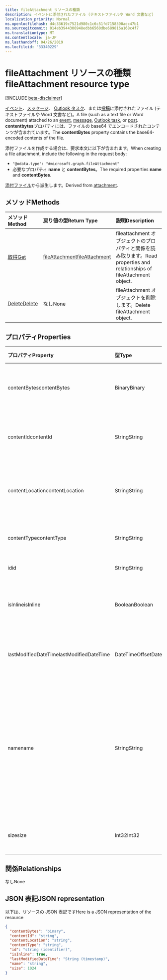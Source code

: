```yaml
---
title: fileAttachment リソースの種類
description: イベントに添付されたファイル (テキストファイルや Word 文書など)
localization_priority: Normal
ms.openlocfilehash: d4c33619c7521d980c1c6c51fd7158390aec47b1
ms.sourcegitcommit: 014eb3944306948edbb6560dbe689816a168c4f7
ms.translationtype: MT
ms.contentlocale: ja-JP
ms.lasthandoff: 04/26/2019
ms.locfileid: "33340229"
---
```

# <a name="fileattachment-resource-type"></a><span data-ttu-id="0a1ec-103">fileAttachment リソースの種類</span><span class="sxs-lookup"><span data-stu-id="0a1ec-103">fileAttachment resource type</span></span>

[!INCLUDE [beta-disclaimer](../../includes/beta-disclaimer.md)]

<span data-ttu-id="0a1ec-104">[イベント](../resources/event.md)、[メッセージ](../resources/message.md)、 [Outlook タスク](../resources/outlooktask.md)、または[投稿](../resources/post.md)に添付されたファイル (テキストファイルや Word 文書など)。</span><span class="sxs-lookup"><span data-stu-id="0a1ec-104">A file (such as a text file or Word document) attached to an [event](../resources/event.md), [message](../resources/message.md), [Outlook task](../resources/outlooktask.md), or [post](../resources/post.md).</span></span> <span data-ttu-id="0a1ec-105">**contentbytes**プロパティには、ファイルの base64 でエンコードされたコンテンツが含まれています。</span><span class="sxs-lookup"><span data-stu-id="0a1ec-105">The  **contentBytes** property contains the base64-encoded contents of the file.</span></span>  

<span data-ttu-id="0a1ec-106">添付ファイルを作成する場合は、要求本文に以下が含まれます。</span><span class="sxs-lookup"><span data-stu-id="0a1ec-106">When creating a file attachment, include the following in the request body:</span></span>

* `"@odata.type": "#microsoft.graph.fileAttachment"`
* <span data-ttu-id="0a1ec-107">必要なプロパティ **name** と **contentBytes**。</span><span class="sxs-lookup"><span data-stu-id="0a1ec-107">The required properties **name** and **contentBytes**.</span></span>

<span data-ttu-id="0a1ec-108">[添付ファイル](attachment.md)から派生します。</span><span class="sxs-lookup"><span data-stu-id="0a1ec-108">Derived from [attachment](attachment.md).</span></span>

## <a name="methods"></a><span data-ttu-id="0a1ec-109">メソッド</span><span class="sxs-lookup"><span data-stu-id="0a1ec-109">Methods</span></span>

| <span data-ttu-id="0a1ec-110">メソッド</span><span class="sxs-lookup"><span data-stu-id="0a1ec-110">Method</span></span>       | <span data-ttu-id="0a1ec-111">戻り値の型</span><span class="sxs-lookup"><span data-stu-id="0a1ec-111">Return Type</span></span>  |<span data-ttu-id="0a1ec-112">説明</span><span class="sxs-lookup"><span data-stu-id="0a1ec-112">Description</span></span>|
|:---------------|:--------|:----------|
|[<span data-ttu-id="0a1ec-113">取得</span><span class="sxs-lookup"><span data-stu-id="0a1ec-113">Get</span></span>](../api/attachment-get.md) | [<span data-ttu-id="0a1ec-114">fileAttachment</span><span class="sxs-lookup"><span data-stu-id="0a1ec-114">fileAttachment</span></span>](fileattachment.md) |<span data-ttu-id="0a1ec-115">fileattachment オブジェクトのプロパティと関係を読み取ります。</span><span class="sxs-lookup"><span data-stu-id="0a1ec-115">Read properties and relationships of fileAttachment object.</span></span>|
|[<span data-ttu-id="0a1ec-116">Delete</span><span class="sxs-lookup"><span data-stu-id="0a1ec-116">Delete</span></span>](../api/attachment-delete.md) | <span data-ttu-id="0a1ec-117">なし</span><span class="sxs-lookup"><span data-stu-id="0a1ec-117">None</span></span> |<span data-ttu-id="0a1ec-118">fileAttachment オブジェクトを削除します。</span><span class="sxs-lookup"><span data-stu-id="0a1ec-118">Delete fileAttachment object.</span></span> |

## <a name="properties"></a><span data-ttu-id="0a1ec-119">プロパティ</span><span class="sxs-lookup"><span data-stu-id="0a1ec-119">Properties</span></span>
| <span data-ttu-id="0a1ec-120">プロパティ</span><span class="sxs-lookup"><span data-stu-id="0a1ec-120">Property</span></span>     | <span data-ttu-id="0a1ec-121">型</span><span class="sxs-lookup"><span data-stu-id="0a1ec-121">Type</span></span>   |<span data-ttu-id="0a1ec-122">説明</span><span class="sxs-lookup"><span data-stu-id="0a1ec-122">Description</span></span>|
|:---------------|:--------|:----------|
|<span data-ttu-id="0a1ec-123">contentBytes</span><span class="sxs-lookup"><span data-stu-id="0a1ec-123">contentBytes</span></span>|<span data-ttu-id="0a1ec-124">Binary</span><span class="sxs-lookup"><span data-stu-id="0a1ec-124">Binary</span></span>|<span data-ttu-id="0a1ec-125">base64 でエンコードされたファイルの内容。</span><span class="sxs-lookup"><span data-stu-id="0a1ec-125">The base64-encoded contents of the file.</span></span>|
|<span data-ttu-id="0a1ec-126">contentId</span><span class="sxs-lookup"><span data-stu-id="0a1ec-126">contentId</span></span>|<span data-ttu-id="0a1ec-127">String</span><span class="sxs-lookup"><span data-stu-id="0a1ec-127">String</span></span>|<span data-ttu-id="0a1ec-128">Exchange ストア内の添付ファイルの ID。</span><span class="sxs-lookup"><span data-stu-id="0a1ec-128">The ID of the attachment in the Exchange store.</span></span>|
|<span data-ttu-id="0a1ec-129">contentLocation</span><span class="sxs-lookup"><span data-stu-id="0a1ec-129">contentLocation</span></span>|<span data-ttu-id="0a1ec-130">String</span><span class="sxs-lookup"><span data-stu-id="0a1ec-130">String</span></span>|<span data-ttu-id="0a1ec-131">このプロパティは、サポートされていないため、使用しないでください。</span><span class="sxs-lookup"><span data-stu-id="0a1ec-131">Do not use this property as it is not supported.</span></span>|
|<span data-ttu-id="0a1ec-132">contentType</span><span class="sxs-lookup"><span data-stu-id="0a1ec-132">contentType</span></span>|<span data-ttu-id="0a1ec-133">String</span><span class="sxs-lookup"><span data-stu-id="0a1ec-133">String</span></span>|<span data-ttu-id="0a1ec-134">添付ファイルのコンテンツ タイプ。</span><span class="sxs-lookup"><span data-stu-id="0a1ec-134">The content type of the attachment.</span></span>|
|<span data-ttu-id="0a1ec-135">id</span><span class="sxs-lookup"><span data-stu-id="0a1ec-135">id</span></span>|<span data-ttu-id="0a1ec-136">String</span><span class="sxs-lookup"><span data-stu-id="0a1ec-136">String</span></span>|<span data-ttu-id="0a1ec-137">添付ファイル ID。</span><span class="sxs-lookup"><span data-stu-id="0a1ec-137">The attachment ID.</span></span>|
|<span data-ttu-id="0a1ec-138">isInline</span><span class="sxs-lookup"><span data-stu-id="0a1ec-138">isInline</span></span>|<span data-ttu-id="0a1ec-139">Boolean</span><span class="sxs-lookup"><span data-stu-id="0a1ec-139">Boolean</span></span>|<span data-ttu-id="0a1ec-140">インライン添付ファイルの場合、true に設定します。</span><span class="sxs-lookup"><span data-stu-id="0a1ec-140">Set to true if this is an inline attachment.</span></span>|
|<span data-ttu-id="0a1ec-141">lastModifiedDateTime</span><span class="sxs-lookup"><span data-stu-id="0a1ec-141">lastModifiedDateTime</span></span>|<span data-ttu-id="0a1ec-142">DateTimeOffset</span><span class="sxs-lookup"><span data-stu-id="0a1ec-142">DateTimeOffset</span></span>|<span data-ttu-id="0a1ec-143">添付ファイルが最後に変更された日時です。</span><span class="sxs-lookup"><span data-stu-id="0a1ec-143">The date and time when the attachment was last modified.</span></span>|
|<span data-ttu-id="0a1ec-144">name</span><span class="sxs-lookup"><span data-stu-id="0a1ec-144">name</span></span>|<span data-ttu-id="0a1ec-145">String</span><span class="sxs-lookup"><span data-stu-id="0a1ec-145">String</span></span>|<span data-ttu-id="0a1ec-146">埋め込み添付ファイルを表すアイコンの下に表示されるテキストを表す名前。これは、実際のファイル名にする必要はありません。</span><span class="sxs-lookup"><span data-stu-id="0a1ec-146">The name representing the text that is displayed below the icon representing the embedded attachment.This does not need to be the actual file name.</span></span>|
|<span data-ttu-id="0a1ec-147">size</span><span class="sxs-lookup"><span data-stu-id="0a1ec-147">size</span></span>|<span data-ttu-id="0a1ec-148">Int32</span><span class="sxs-lookup"><span data-stu-id="0a1ec-148">Int32</span></span>|<span data-ttu-id="0a1ec-149">添付ファイルのバイト単位のサイズ。</span><span class="sxs-lookup"><span data-stu-id="0a1ec-149">The size in bytes of the attachment.</span></span>|

## <a name="relationships"></a><span data-ttu-id="0a1ec-150">関係</span><span class="sxs-lookup"><span data-stu-id="0a1ec-150">Relationships</span></span>
<span data-ttu-id="0a1ec-151">なし</span><span class="sxs-lookup"><span data-stu-id="0a1ec-151">None</span></span>


## <a name="json-representation"></a><span data-ttu-id="0a1ec-152">JSON 表記</span><span class="sxs-lookup"><span data-stu-id="0a1ec-152">JSON representation</span></span>

<span data-ttu-id="0a1ec-153">以下は、リソースの JSON 表記です</span><span class="sxs-lookup"><span data-stu-id="0a1ec-153">Here is a JSON representation of the resource</span></span>

<!-- {
  "blockType": "resource",
  "optionalProperties": [

  ],
  "@odata.type": "microsoft.graph.fileAttachment"
}-->

```json
{
  "contentBytes": "binary",
  "contentId": "string",
  "contentLocation": "string",
  "contentType": "string",
  "id": "string (identifier)",
  "isInline": true,
  "lastModifiedDateTime": "String (timestamp)",
  "name": "string",
  "size": 1024
}

```

<!-- uuid: 8fcb5dbc-d5aa-4681-8e31-b001d5168d79
2015-10-25 14:57:30 UTC -->
<!--
{
  "type": "#page.annotation",
  "description": "fileAttachment resource",
  "keywords": "",
  "section": "documentation",
  "tocPath": "",
  "suppressions": []
}
-->
